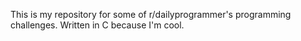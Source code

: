 This is my repository for some of r/dailyprogrammer's programming challenges.
Written in C because I'm cool.
